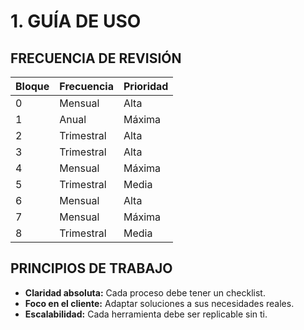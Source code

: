 # 1. GUÍA DE USO  
## FRECUENCIA DE REVISIÓN  
| Bloque | Frecuencia | Prioridad |  
|--------|------------|-----------|  
| 0 | Mensual | Alta |  
| 1 | Anual | Máxima |  
| 2 | Trimestral | Alta |  
| 3 | Trimestral | Alta |  
| 4 | Mensual | Máxima |  
| 5 | Trimestral | Media |  
| 6 | Mensual | Alta |  
| 7 | Mensual | Máxima |  
| 8 | Trimestral | Media |  

## PRINCIPIOS DE TRABAJO  
- **Claridad absoluta:** Cada proceso debe tener un checklist.  
- **Foco en el cliente:** Adaptar soluciones a sus necesidades reales.  
- **Escalabilidad:** Cada herramienta debe ser replicable sin ti.  